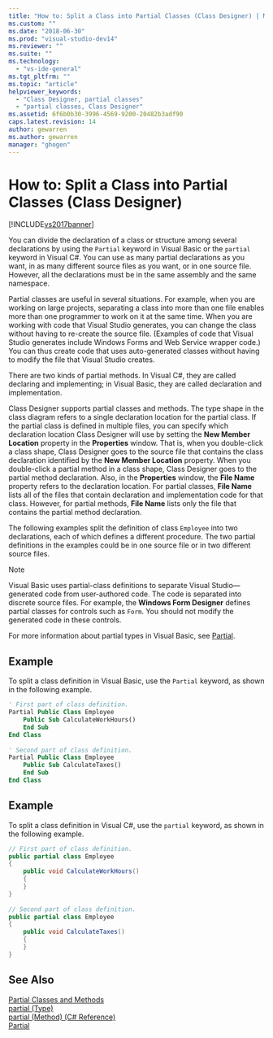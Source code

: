 ```yaml
---
title: "How to: Split a Class into Partial Classes (Class Designer) | Microsoft Docs"
ms.custom: ""
ms.date: "2018-06-30"
ms.prod: "visual-studio-dev14"
ms.reviewer: ""
ms.suite: ""
ms.technology: 
  - "vs-ide-general"
ms.tgt_pltfrm: ""
ms.topic: "article"
helpviewer_keywords: 
  - "Class Designer, partial classes"
  - "partial classes, Class Designer"
ms.assetid: 6f6b0b30-3996-4569-9200-20482b3adf90
caps.latest.revision: 14
author: gewarren
ms.author: gewarren
manager: "ghogen"
---
```

# How to: Split a Class into Partial Classes (Class Designer)
[!INCLUDE[vs2017banner](../includes/vs2017banner.md)]

You can divide the declaration of a class or structure among several declarations by using the `Partial` keyword in Visual Basic or the `partial` keyword in Visual C#. You can use as many partial declarations as you want, in as many different source files as you want, or in one source file. However, all the declarations must be in the same assembly and the same namespace.  
  
 Partial classes are useful in several situations. For example, when you are working on large projects, separating a class into more than one file enables more than one programmer to work on it at the same time. When you are working with code that Visual Studio generates, you can change the class without having to re-create the source file. (Examples of code that Visual Studio generates include Windows Forms and Web Service wrapper code.) You can thus create code that uses auto-generated classes without having to modify the file that Visual Studio creates.  
  
 There are two kinds of partial methods. In Visual C#, they are called declaring and implementing; in Visual Basic, they are called declaration and implementation.  
  
 Class Designer supports partial classes and methods. The type shape in the class diagram refers to a single declaration location for the partial class. If the partial class is defined in multiple files, you can specify which declaration location Class Designer will use by setting the **New Member Location** property in the **Properties** window. That is, when you double-click a class shape, Class Designer goes to the source file that contains the class declaration identified by the **New Member Location** property. When you double-click a partial method in a class shape, Class Designer goes to the partial method declaration. Also, in the **Properties** window, the **File Name** property refers to the declaration location. For partial classes, **File Name** lists all of the files that contain declaration and implementation code for that class. However, for partial methods, **File Name** lists only the file that contains the partial method declaration.  
  
 The following examples split the definition of class `Employee` into two declarations, each of which defines a different procedure. The two partial definitions in the examples could be in one source file or in two different source files.  
  
> [!NOTE]
>  Visual Basic uses partial-class definitions to separate Visual Studio—generated code from user-authored code. The code is separated into discrete source files. For example, the **Windows Form Designer** defines partial classes for controls such as `Form`. You should not modify the generated code in these controls.  
  
 For more information about partial types in Visual Basic, see [Partial](http://msdn.microsoft.com/library/7adaef80-f435-46e1-970a-269fff63b448).  
  
## Example  
 To split a class definition in Visual Basic, use the `Partial` keyword, as shown in the following example.  
  
```vb  
' First part of class definition.  
Partial Public Class Employee  
    Public Sub CalculateWorkHours()  
    End Sub  
End Class  
  
' Second part of class definition.  
Partial Public Class Employee  
    Public Sub CalculateTaxes()  
    End Sub  
End Class  
```  
  
## Example  
 To split a class definition in Visual C#, use the `partial` keyword, as shown in the following example.  
  
```csharp  
// First part of class definition.  
public partial class Employee  
{  
    public void CalculateWorkHours()  
    {  
    }  
}  
  
// Second part of class definition.  
public partial class Employee  
{  
    public void CalculateTaxes()  
    {  
    }  
}  
```  
  
## See Also  
 [Partial Classes and Methods](http://msdn.microsoft.com/library/804cecb7-62db-4f97-a99f-60975bd59fa1)   
 [partial (Type)](http://msdn.microsoft.com/library/27320743-a22e-4c7b-b0b3-53afe3607334)   
 [partial (Method) (C# Reference)](http://msdn.microsoft.com/library/43f40242-17e0-4452-8573-090503ad3137)   
 [Partial](http://msdn.microsoft.com/library/7adaef80-f435-46e1-970a-269fff63b448)



